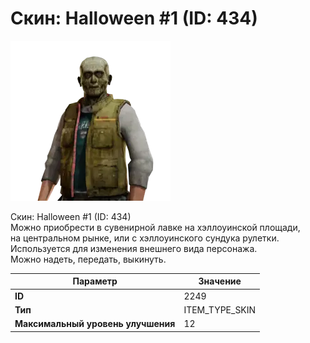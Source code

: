 # Скин: Halloween #1 (ID: 434)

![Item Image](../img/2249.webp?raw=true)

Скин: Halloween #1 (ID: 434)<br>Можно приобрести в сувенирной лавке на хэллоуинской площади,<br>на центральном рынке, или с хэллоуинского сундука рулетки.<br>Используется для изменения внешнего вида персонажа. <br>Можно надеть, передать, выкинуть.


| Параметр | Значение |
|----------|----------|
| **ID** | 2249 |
| **Тип** | ITEM_TYPE_SKIN |
| **Максимальный уровень улучшения** | 12 |

